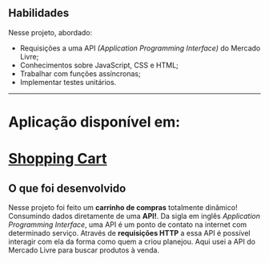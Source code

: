 ## Habilidades

Nesse projeto, abordado:

- Requisições a uma API *(Application Programming Interface)* do Mercado Livre;
- Conhecimentos sobre JavaScript, CSS e HTML;
- Trabalhar com funções assíncronas;
- Implementar testes unitários.

---

# Aplicação disponível em: 

# [Shopping Cart](https://andresanpe.github.io/project-shopping-cart/)

## O que foi desenvolvido

Nesse projeto foi feito um **carrinho de compras** totalmente dinâmico! Consumindo dados diretamente de uma **API!**. Da sigla em inglês _Application Programming Interface_, uma API é um ponto de contato na internet com determinado serviço. Através de **requisições HTTP** a essa API é possível interagir com ela da forma como quem a criou planejou. Aqui usei a API do Mercado Livre para buscar produtos à venda.


<!-- Olá, Tryber!
Esse é apenas um arquivo inicial para o README do seu projeto.
É essencial que você preencha esse documento por conta própria, ok?
Não deixe de usar nossas dicas de escrita de README de projetos, e deixe sua criatividade brilhar!
:warning: IMPORTANTE: você precisa deixar nítido:
- quais arquivos/pastas foram desenvolvidos por você; 
- quais arquivos/pastas foram desenvolvidos por outra pessoa estudante;
- quais arquivos/pastas foram desenvolvidos pela Trybe.
-->
